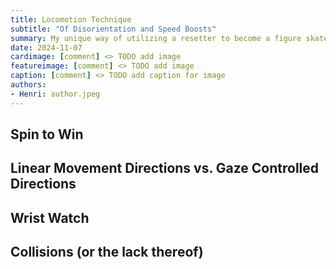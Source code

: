 ```yaml
---
title: Locomotion Technique
subtitle: "Of Disorientation and Speed Boosts"
summary: My unique way of utilizing a resetter to become a figure skater.
date: 2024-11-07
cardimage: [comment] <> TODO add image
featureimage: [comment] <> TODO add image
caption: [comment] <> TODO add caption for image
authors:
- Henri: author.jpeg
---
```


## Spin to Win

## Linear Movement Directions vs. Gaze Controlled Directions

## Wrist Watch

## Collisions (or the lack thereof)